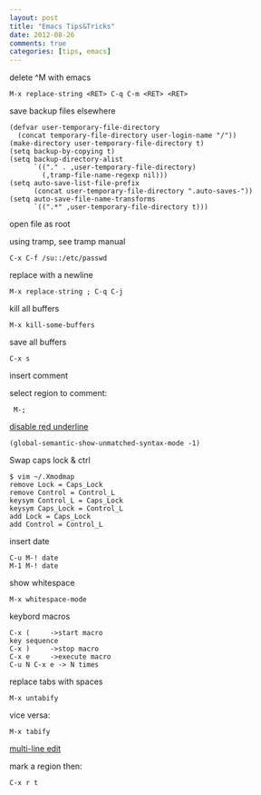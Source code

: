 ```yaml
---
layout: post
title: "Emacs Tips&Tricks"
date: 2012-08-26
comments: true
categories: [tips, emacs]
---
```


<!--more-->

  delete ^M with emacs

    M-x replace-string <RET> C-q C-m <RET> <RET>

  save backup files elsewhere

    (defvar user-temporary-file-directory
      (concat temporary-file-directory user-login-name "/"))
    (make-directory user-temporary-file-directory t)
    (setq backup-by-copying t)
    (setq backup-directory-alist
          `(("." . ,user-temporary-file-directory)
            (,tramp-file-name-regexp nil)))
    (setq auto-save-list-file-prefix
          (concat user-temporary-file-directory ".auto-saves-"))
    (setq auto-save-file-name-transforms
          `((".*" ,user-temporary-file-directory t)))

  open file as root
   
  using tramp, see tramp manual
  
    C-x C-f /su::/etc/passwd

  replace with a newline
  
    M-x replace-string ; C-q C-j

  kill all buffers
 
    M-x kill-some-buffers

  save all buffers
 
    C-x s

  insert comment
 
  select region to comment:

     M-;

  [disable red underline](http://www.cs.ucf.edu/~leavens/emacs/ecb/html-help/Setting-up-semantic.html)

    (global-semantic-show-unmatched-syntax-mode -1)

  Swap caps lock & ctrl
 
    $ vim ~/.Xmodmap
    remove Lock = Caps_Lock
    remove Control = Control_L
    keysym Control_L = Caps_Lock
    keysym Caps_Lock = Control_L
    add Lock = Caps_Lock
    add Control = Control_L

  insert date
  
    C-u M-! date
    M-1 M-! date

  show whitespace
 
    M-x whitespace-mode

  keybord macros
  
    C-x (     ->start macro
    key sequence
    C-x )     ->stop macro
    C-x e     ->execute macro
    C-u N C-x e -> N times

  replace tabs with spaces

    M-x untabify
  
  vice versa:

    M-x tabify

  [multi-line edit](http://www.delorie.com/gnu/docs/emacs/emacs_68.html)
  
  mark a region then:
  
    C-x r t
